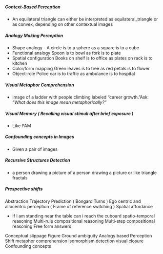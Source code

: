 
##### Context-Based Perception
- An equilateral triangle can either be interpreted as equilateral_triangle or as convex, depending on other contextual images
##### Analogy Making Perception
- Shape analogy - A circle is to a sphere as a square is to a cube
- Functional analogy Spoon is to bowl as fork is to plate
- Spatial configuration Books on shelf is to office as plates on rack is to kitchen
- Color/form mapping Green leaves is to tree as red petals is to flower
- Object-role  Police car is to traffic as ambulance is to hospital
##### Visual Metaphor Comprehension
-  Image of a ladder with people climbing labeled “career growth.”Ask: _“What does this image mean metaphorically?”_
##### Visual Memory ( Recalling visual stimuli after brief exposure )
- Like PAM
##### Confounding concepts in Images
- Given a pair of images 
##### Recursive Structures Detection
- a person drawing a picture of a person drawing a picture or like triangle fractals
##### Prespective shifts

Abstraction Trajectory Prediction ( Bongard Turns )
Ego centric and allocentric perception ( Frame of reference switching ) 
Spatial affordance
- If I am standing near the table can i reach the cuboard
spatio-temporal reasoning
Multi-rule compositional reasoning
Multi-step compositional reasoning
Free form answers




Conceptual slippage
Figure Ground ambiguity
Analogy based
Perception Shift
metaphor comprehension
isomorphism detection
visual closure
Confounding concepts


